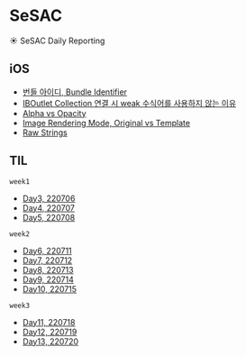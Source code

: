 # SeSAC
☀️ SeSAC Daily Reporting

## iOS

- [번들 아이디, Bundle Identifier](https://github.com/Taehyeon-Kim/SeSAC/issues/22)
- [IBOutlet Collection 연결 시 weak 수식어를 사용하지 않는 이유](https://github.com/Taehyeon-Kim/SeSAC/issues/27)
- [Alpha vs Opacity](https://github.com/Taehyeon-Kim/SeSAC/issues/30)
- [Image Rendering Mode, Original vs Template](https://github.com/Taehyeon-Kim/SeSAC/issues/31)
- [Raw Strings](https://github.com/Taehyeon-Kim/SeSAC/issues/41)

## TIL

`week1`
- [Day3, 220706](https://github.com/Taehyeon-Kim/SeSAC/issues/8)
- [Day4, 220707](https://github.com/Taehyeon-Kim/SeSAC/issues/11)
- [Day5, 220708](https://github.com/Taehyeon-Kim/SeSAC/issues/15)

`week2`
- [Day6, 220711](https://github.com/Taehyeon-Kim/SeSAC/issues/28)
- [Day7, 220712](https://github.com/Taehyeon-Kim/SeSAC/issues/36)
- [Day8, 220713](https://github.com/Taehyeon-Kim/SeSAC/issues/43)
- [Day9, 220714](https://github.com/Taehyeon-Kim/SeSAC/issues/47)
- [Day10, 220715](https://github.com/Taehyeon-Kim/SeSAC/issues/50)

`week3`
- [Day11, 220718](https://github.com/Taehyeon-Kim/SeSAC/issues/54)
- [Day12, 220719](https://github.com/Taehyeon-Kim/SeSAC/issues/59)
- [Day13, 220720](https://github.com/Taehyeon-Kim/SeSAC/issues/64)

